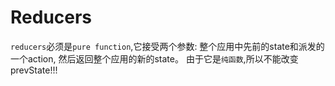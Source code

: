 # Reducers

`reducers`必须是`pure function`,它接受两个参数: 整个应用中先前的state和派发的一个action, 然后返回整个应用的新的state。
由于它是`纯函数`,所以不能改变prevState!!!